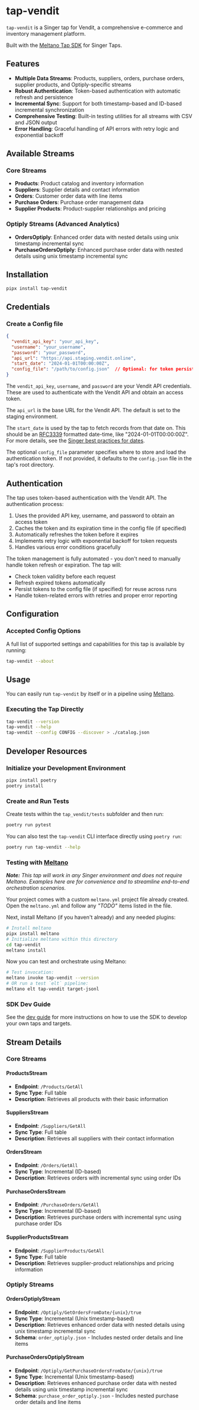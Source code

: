 # tap-vendit

`tap-vendit` is a Singer tap for Vendit, a comprehensive e-commerce and inventory management platform.

Built with the [Meltano Tap SDK](https://sdk.meltano.com) for Singer Taps.

## Features

- **Multiple Data Streams**: Products, suppliers, orders, purchase orders, supplier products, and Optiply-specific streams
- **Robust Authentication**: Token-based authentication with automatic refresh and persistence
- **Incremental Sync**: Support for both timestamp-based and ID-based incremental synchronization
- **Comprehensive Testing**: Built-in testing utilities for all streams with CSV and JSON output
- **Error Handling**: Graceful handling of API errors with retry logic and exponential backoff

## Available Streams

### Core Streams
- **Products**: Product catalog and inventory information
- **Suppliers**: Supplier details and contact information
- **Orders**: Customer order data with line items
- **Purchase Orders**: Purchase order management data
- **Supplier Products**: Product-supplier relationships and pricing

### Optiply Streams (Advanced Analytics)
- **OrdersOptiply**: Enhanced order data with nested details using unix timestamp incremental sync
- **PurchaseOrdersOptiply**: Enhanced purchase order data with nested details using unix timestamp incremental sync

## Installation

```bash
pipx install tap-vendit
```

## Credentials

### Create a Config file

```json
{
  "vendit_api_key": "your_api_key",
  "username": "your_username",
  "password": "your_password",
  "api_url": "https://api.staging.vendit.online",
  "start_date": "2024-01-01T00:00:00Z",
  "config_file": "/path/to/config.json"  // Optional: for token persistence
}
```

The `vendit_api_key`, `username`, and `password` are your Vendit API credentials. These are used to authenticate with the Vendit API and obtain an access token.

The `api_url` is the base URL for the Vendit API. The default is set to the staging environment.

The `start_date` is used by the tap to fetch records from that date on. This should be an [RFC3339](https://www.ietf.org/rfc/rfc3339.txt) formatted date-time, like "2024-01-01T00:00:00Z". For more details, see the [Singer best practices for dates](https://github.com/singer-io/getting-started/blob/master/BEST_PRACTICES.md#dates).

The optional `config_file` parameter specifies where to store and load the authentication token. If not provided, it defaults to the `config.json` file in the tap's root directory.

## Authentication

The tap uses token-based authentication with the Vendit API. The authentication process:

1. Uses the provided API key, username, and password to obtain an access token
2. Caches the token and its expiration time in the config file (if specified)
3. Automatically refreshes the token before it expires
4. Implements retry logic with exponential backoff for token requests
5. Handles various error conditions gracefully

The token management is fully automated - you don't need to manually handle token refresh or expiration. The tap will:

- Check token validity before each request
- Refresh expired tokens automatically
- Persist tokens to the config file (if specified) for reuse across runs
- Handle token-related errors with retries and proper error reporting

## Configuration

### Accepted Config Options

A full list of supported settings and capabilities for this tap is available by running:

```bash
tap-vendit --about
```

## Usage

You can easily run `tap-vendit` by itself or in a pipeline using [Meltano](https://meltano.com/).

### Executing the Tap Directly

```bash
tap-vendit --version
tap-vendit --help
tap-vendit --config CONFIG --discover > ./catalog.json
```
## Developer Resources

### Initialize your Development Environment

```bash
pipx install poetry
poetry install
```

### Create and Run Tests

Create tests within the `tap_vendit/tests` subfolder and then run:

```bash
poetry run pytest
```

You can also test the `tap-vendit` CLI interface directly using `poetry run`:

```bash
poetry run tap-vendit --help
```

### Testing with [Meltano](https://www.meltano.com)

_**Note:** This tap will work in any Singer environment and does not require Meltano.
Examples here are for convenience and to streamline end-to-end orchestration scenarios._

Your project comes with a custom `meltano.yml` project file already created. Open the `meltano.yml` and follow any _"TODO"_ items listed in
the file.

Next, install Meltano (if you haven't already) and any needed plugins:

```bash
# Install meltano
pipx install meltano
# Initialize meltano within this directory
cd tap-vendit
meltano install
```

Now you can test and orchestrate using Meltano:

```bash
# Test invocation:
meltano invoke tap-vendit --version
# OR run a test `elt` pipeline:
meltano elt tap-vendit target-jsonl
```

### SDK Dev Guide

See the [dev guide](https://sdk.meltano.com/en/latest/dev_guide.html) for more instructions on how to use the SDK to 
develop your own taps and targets.

## Stream Details

### Core Streams

#### ProductsStream
- **Endpoint**: `/Products/GetAll`
- **Sync Type**: Full table
- **Description**: Retrieves all products with their basic information

#### SuppliersStream
- **Endpoint**: `/Suppliers/GetAll`
- **Sync Type**: Full table
- **Description**: Retrieves all suppliers with their contact information

#### OrdersStream
- **Endpoint**: `/Orders/GetAll`
- **Sync Type**: Incremental (ID-based)
- **Description**: Retrieves orders with incremental sync using order IDs

#### PurchaseOrdersStream
- **Endpoint**: `/PurchaseOrders/GetAll`
- **Sync Type**: Incremental (ID-based)
- **Description**: Retrieves purchase orders with incremental sync using purchase order IDs

#### SupplierProductsStream
- **Endpoint**: `/SupplierProducts/GetAll`
- **Sync Type**: Full table
- **Description**: Retrieves supplier-product relationships and pricing information

### Optiply Streams

#### OrdersOptiplyStream
- **Endpoint**: `/Optiply/GetOrdersFromDate/{unix}/true`
- **Sync Type**: Incremental (Unix timestamp-based)
- **Description**: Retrieves enhanced order data with nested details using unix timestamp incremental sync
- **Schema**: `order_optiply.json` - Includes nested order details and line items

#### PurchaseOrdersOptiplyStream
- **Endpoint**: `/Optiply/GetPurchaseOrdersFromDate/{unix}/true`
- **Sync Type**: Incremental (Unix timestamp-based)
- **Description**: Retrieves enhanced purchase order data with nested details using unix timestamp incremental sync
- **Schema**: `purchase_order_optiply.json` - Includes nested purchase order details and line items